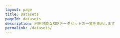 ```yaml
---
layout: page
title: Datasets
pageId: datasets
description: 利用可能なRDFデータセットの一覧を表示します
permalink: /datasets/
---
```


<div id="DatasetsListView"></div>

<script>
document.addEventListener('DOMContentLoaded', function() {
  loadDatasets();
});

async function loadDatasets() {
  const datasetsListView = document.getElementById('DatasetsListView');
  
  try {
    const datasetLoader = DatasetsManager.getInstance();
    const datasets = await datasetLoader.getDatasets();
    
    if (!datasets || datasets.length === 0) {
      return;
    }
    
    renderDatasets(datasets);
    datasetsListView.style.display = 'block';
    // データ取得後にソート/フィルタの初期化を行う（空の実装）
    initSortAndFilter(datasets);
    
  } catch (error) {
    console.error('Error loading datasets:', error);
  }
}

function renderDatasets(datasets) {
  const container = document.getElementById('DatasetsListView');
  const baseUrl = window.SITE_BASE_URL || '';
  // 既存内容クリア
  container.innerHTML = '';
  const ul = document.createElement('ul');
  ul.className = 'datasets';

  datasets.forEach(dataset => {
    const li = document.createElement('li');
    li.className = 'dataset';
    const datasetCard = new DatasetCard(dataset, {
      showDescription: true,
      showTags: true,
      showLink: true,
      linkBaseUrl: baseUrl,
      iconRendering: 'svgOverlap',
      showHeaderMeta: true
    });
    const cardEl = datasetCard.getElement();
    li.appendChild(cardEl);
    ul.appendChild(li);
  });

  container.appendChild(ul);
}

// 将来のソート/フィルタ初期化用（現時点は空実装）
function initSortAndFilter(datasets) {
  const sortSelect = document.getElementById('sortSelect');
  const filterInput = document.getElementById('filterInput');
  const orderSelect = document.getElementById('sortOrder');

  function applySortFilter() {
    try {
      if (!Array.isArray(datasets)) return;
      let out = datasets.slice();

      // filter (keyword)
      const q = filterInput ? filterInput.value.trim().toLowerCase() : '';
      if (q) {
        out = out.filter((ds) => {
          const title = (ds.title || ds.id || '').toString().toLowerCase();
          let desc = '';
          if (typeof ds.description === 'string') desc = ds.description.toLowerCase();
          else if (ds.description && typeof ds.description === 'object') {
            desc = (ds.description.en || ds.description.ja || '').toString().toLowerCase();
          }
          return title.includes(q) || desc.includes(q);
        });
      }

      // sort with order
    const sortValue = sortSelect ? sortSelect.value : 'date';
      const order = orderSelect ? orderSelect.value : 'desc'; // 'asc' or 'desc'
      if (sortValue === 'name') {
        out.sort((a, b) => {
          const A = (a.title || a.id || '').toString();
          const B = (b.title || b.id || '').toString();
          return order === 'asc' ? A.localeCompare(B) : B.localeCompare(A);
        });
      } else if (sortValue === 'date') {
        out.sort((a, b) => {
          const ta = Date.parse(a.issued || '') || 0;
          const tb = Date.parse(b.issued || '') || 0;
          return order === 'asc' ? ta - tb : tb - ta; // asc: older->newer, desc: newer->older
        });
      } else if (sortValue === 'triples') {
        out.sort((a, b) => {
          const na = Number(a.triple_count || 0);
          const nb = Number(b.triple_count || 0);
          return order === 'asc' ? na - nb : nb - na;
        });
      }

      // visual debug: set attribute and log
      const container = document.getElementById('DatasetsListView');
      if (container && sortValue) container.dataset.sortedBy = sortValue;
      console.info('[Datasets] applySortFilter:', { sort: sortValue, query: q, count: out.length });
      if (out.length > 0) console.debug('[Datasets] first 3 ids after sort:', out.slice(0, 3).map(d => d.id || d.title));

      renderDatasets(out);
    } catch (err) {
      console.error('applySortFilter error', err);
    }
  }

  if (sortSelect) sortSelect.addEventListener('change', applySortFilter);
  if (filterInput) filterInput.addEventListener('input', applySortFilter);
  if (orderSelect) orderSelect.addEventListener('change', applySortFilter);

  // run once to reflect current control values and to verify handler wiring
  try {
    applySortFilter();
  } catch (e) {
    // swallow - already logged inside
  }
}

</script>
